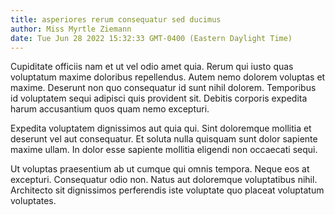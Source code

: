 ```yaml
---
title: asperiores rerum consequatur sed ducimus
author: Miss Myrtle Ziemann
date: Tue Jun 28 2022 15:32:33 GMT-0400 (Eastern Daylight Time)
---
```

Cupiditate officiis nam et ut vel odio amet quia. Rerum qui iusto quas voluptatum maxime doloribus repellendus. Autem nemo dolorem voluptas et maxime. Deserunt non quo consequatur id sunt nihil dolorem. Temporibus id voluptatem sequi adipisci quis provident sit. Debitis corporis expedita harum accusantium quos quam nemo excepturi.

 Expedita voluptatem dignissimos aut quia qui. Sint doloremque mollitia et deserunt vel aut consequatur. Et soluta nulla quisquam sunt dolor sapiente maxime ullam. In dolor esse sapiente mollitia eligendi non occaecati sequi.

 Ut voluptas praesentium ab ut cumque qui omnis tempora. Neque eos at excepturi. Consequatur odio non. Natus aut doloremque voluptatibus nihil. Architecto sit dignissimos perferendis iste voluptate quo placeat voluptatum voluptates.